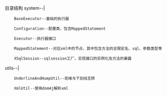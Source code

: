 目录结构
system--|

        BaseExecutor--基础的执行器

        Configuration--配置类，包含MappedStatement

        Executor--执行器接口

        MappedStatement--对应xml中的节点，其中包含方法的全限定名、sql、参数类型等

        XSqlSession--sqlsession工厂，实现接口的实例化及方法的暴露

utils--|

        UnderlineAndHumpUtil--驼峰与下划线互转

        XmlUtil--使用dom4j解析xml
